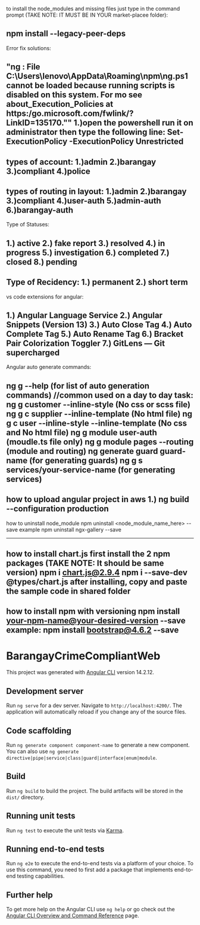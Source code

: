 to install the node_modules and missing files just type in the command prompt (TAKE NOTE: IT MUST BE IN YOUR market-placee folder):

npm install  --legacy-peer-deps
----------------------------------------------------------------------------------------------------------------------------------------
Error fix solutions:

"ng : File C:\Users\lenovo\AppData\Roaming\npm\ng.ps1 cannot be loaded because running scripts is disabled on this system. For mo see about_Execution_Policies at https:/go.microsoft.com/fwlink/?LinkID=135170.""
1.)open the powershell run it on administrator then type the following line:
  Set-ExecutionPolicy -ExecutionPolicy Unrestricted
----------------------------------------------------------------------------------------------------------------------------------------
types of account:
1.)admin
2.)barangay
3.)compliant
4.)police
----------------------------------------------------------------------------------------------------------------------------------------
types of routing in layout:
1.)admin
2.)barangay
3.)compliant
4.)user-auth
5.)admin-auth
6.)barangay-auth
----------------------------------------------------------------------------------------------------------------------------------------
Type of Statuses:

1.) active
2.) fake report
3.) resolved
4.) in progress
5.) investigation
6.) completed
7.) closed
8.) pending
---------------------------------------------------------------------------------------------------------------
Type of Recidency:
1.) permanent
2.) short term
----------------------------------------------------------------------------------------------------------------------------------------
vs code extensions for angular:

1.) Angular Language Service
2.) Angular Snippets (Version 13)
3.) Auto Close Tag
4.) Auto Complete Tag
5.) Auto Rename Tag
6.) Bracket Pair Colorization Toggler
7.) GitLens — Git supercharged
----------------------------------------------------------------------------------------------------------------------------------------
Angular auto generate commands:

ng g --help (for list of auto generation commands)
//common used on a day to day task: 
ng g customer --inline-style (No css or scss file)
ng g c supplier --inline-template (No html file)
ng g c user --inline-style --inline-template (No css and No html file)
ng g module user-auth (moudle.ts file only)
ng g module pages --routing (module and routing)
ng generate guard guard-name (for generating guards)
ng g s services/your-service-name (for generating services)
----------------------------------------------------------------------------------------------------------------------------------------
how to upload angular project in aws
1.) ng build --configuration production
----------------------------------------------------------------------------------------------------------------------------------------
how to uninstall node_module
npm uninstall <node_module_name_here> --save
example
npm uninstall ngx-gallery --save

----------------------------------------------------------------------------------------------------------------------------------------
how to install chart.js
first install the 2 npm packages (TAKE NOTE: It should be same version)
npm i chart.js@2.9.4
npm i --save-dev @types/chart.js
after installing, copy and paste the sample code in shared folder
----------------------------------------------------------------------------------------------------------------------------------------
how to install npm with versioning
npm install <your-npm-name@your-desired-version> --save
example:
npm install bootstrap@4.6.2 --save
----------------------------------------------------------------------------------------------------------------------------------------
# BarangayCrimeCompliantWeb

This project was generated with [Angular CLI](https://github.com/angular/angular-cli) version 14.2.12.

## Development server

Run `ng serve` for a dev server. Navigate to `http://localhost:4200/`. The application will automatically reload if you change any of the source files.

## Code scaffolding

Run `ng generate component component-name` to generate a new component. You can also use `ng generate directive|pipe|service|class|guard|interface|enum|module`.

## Build

Run `ng build` to build the project. The build artifacts will be stored in the `dist/` directory.

## Running unit tests

Run `ng test` to execute the unit tests via [Karma](https://karma-runner.github.io).

## Running end-to-end tests

Run `ng e2e` to execute the end-to-end tests via a platform of your choice. To use this command, you need to first add a package that implements end-to-end testing capabilities.

## Further help

To get more help on the Angular CLI use `ng help` or go check out the [Angular CLI Overview and Command Reference](https://angular.io/cli) page.
